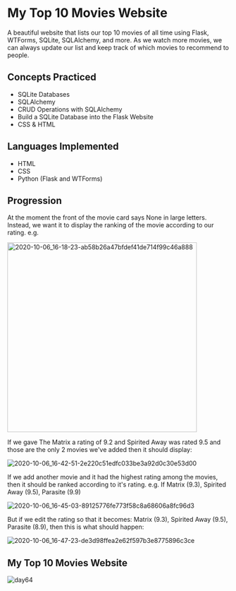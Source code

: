 # My Top 10 Movies Website

A beautiful website that lists our top 10 movies of all time using Flask, WTForms, SQLite, SQLAlchemy, and more. As we watch more movies, we can always update our list and keep track of which movies to recommend to people.


## Concepts Practiced
- SQLite Databases
- SQLAlchemy
- CRUD Operations with SQLAlchemy
- Build a SQLite Database into the Flask Website
- CSS & HTML

## Languages Implemented
- HTML
- CSS
- Python (Flask and WTForms)

## Progression
At the moment the front of the movie card says None in large letters.
Instead, we want it to display the ranking of the movie according to our rating. e.g.

<img width="430" alt="2020-10-06_16-18-23-ab58b26a47bfdef41de714f99c46a888" src="https://user-images.githubusercontent.com/78344685/174010782-a1cc308b-242d-49b1-a736-a5042076dcab.png">


If we gave The Matrix a rating of 9.2 and Spirited Away was rated 9.5 and those are the only 2 movies we've added then it should display:

![2020-10-06_16-42-51-2e220c51edfc033be3a92d0c30e53d00](https://user-images.githubusercontent.com/78344685/174010780-dacaf9f6-5a14-4e85-b418-a9e1278c0af1.gif)

If we add another movie and it had the highest rating among the movies, then it should be ranked according to it's rating.
e.g. If Matrix (9.3), Spirited Away (9.5), Parasite (9.9)

![2020-10-06_16-45-03-89125776fe773f58c8a68606a8fc96d3](https://user-images.githubusercontent.com/78344685/174010776-7a84035a-30db-4069-b809-e9a7fb8d6607.gif)


But if we edit the rating so that it becomes: Matrix (9.3), Spirited Away (9.5), Parasite (8.9), then this is what should happen:

![2020-10-06_16-47-23-de3d98ffea2e62f597b3e8775896c3ce](https://user-images.githubusercontent.com/78344685/174010783-7a11002e-7f11-499c-9084-1f1dc471b7ee.gif)



## My Top 10 Movies Website
![day64](https://user-images.githubusercontent.com/98851253/162594261-6130be7b-e06b-452f-b0cb-b45cb6e76b47.gif)

